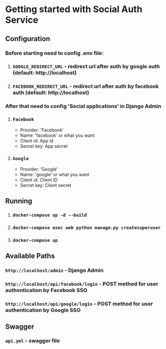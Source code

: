 # Getting started with Social Auth Service

## Configuration

### Before starting need to config .env file:
1) ### `GOOGLE_REDIRECT_URL` - redirect url after auth by google auth (default: http://localhost)
2) ### `FACEBOOK_REDIRECT_URL` - redirect url after auth by facebook auth (default: http://localhost)

### After that need to config 'Social applications' in Django Admin
1) ### `Facebook` 
   - Provider: 'Facebook'
   - Name: 'facebook' or what you want
   - Client id: App id
   - Secret key: App secret
2) ### `Google`
   - Provider: 'Google'
   - Name: 'google' or what you want
   - Client id: Client ID
   - Secret key: Client secret

## Running

1) ### `docker-compose up -d --build`
2) ### `docker-compose exec web python manage.py createsuperuser`
3) ### `docker-compose up`

## Available Paths

### `http://localhost/admin` - Django Admin

### `http://localhost/api/facebook/login` - POST method for user authentication by Facebook SSO

### `http://localhost/api/google/login` - POST method for user authentication by Google SSO

## Swagger

### `api.yml` - swagger file